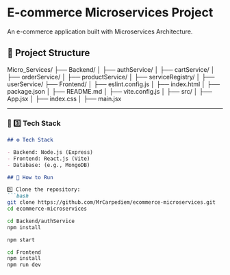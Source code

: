# E-commerce Microservices Project

An e-commerce application built with Microservices Architecture.


## 📂 Project Structure

Micro_Services/
├── Backend/
│ ├── authService/
│ ├── cartService/
│ ├── orderService/
│ ├── productService/
│ ├── serviceRegistry/
│ ├── userService/
├── Frontend/
│ ├── eslint.config.js
│ ├── index.html
│ ├── package.json
│ ├── README.md
│ ├── vite.config.js
│ ├── src/
│ ├── App.jsx
│ ├── index.css
│ ├── main.jsx


---

### 🔹 3️⃣ **Tech Stack**

```markdown
## ⚙️ Tech Stack

- Backend: Node.js (Express)
- Frontend: React.js (Vite)
- Database: (e.g., MongoDB)

## 🚀 How to Run

1️⃣ Clone the repository:
```bash
git clone https://github.com/MrCarpediem/ecommerce-microservices.git
cd ecommerce-microservices

cd Backend/authService
npm install

npm start

cd Frontend
npm install
npm run dev
